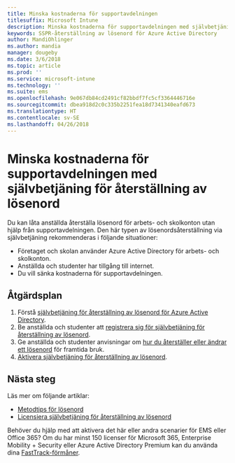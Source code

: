 ```yaml
---
title: Minska kostnaderna för supportavdelningen
titlesuffix: Microsoft Intune
description: Minska kostnaderna för supportavdelningen med självbetjäning för återställning av lösenord
keywords: SSPR-återställning av lösenord för Azure Active Directory
author: MandiOhlinger
ms.author: mandia
manager: dougeby
ms.date: 3/6/2018
ms.topic: article
ms.prod: ''
ms.service: microsoft-intune
ms.technology: ''
ms.suite: ems
ms.openlocfilehash: 9e067db84cd2491cf82bbdf7fc5cf3364446716e
ms.sourcegitcommit: dbea918d2c0c335b2251fea18d7341340eafd673
ms.translationtype: HT
ms.contentlocale: sv-SE
ms.lasthandoff: 04/26/2018
---
```

# <a name="reduce-help-desk-costs-with-self-service-password-reset"></a>Minska kostnaderna för supportavdelningen med självbetjäning för återställning av lösenord

Du kan låta anställda återställa lösenord för arbets- och skolkonton utan hjälp från supportavdelningen. Den här typen av lösenordsåterställning via självbetjäning rekommenderas i följande situationer:
* Företaget och skolan använder Azure Active Directory för arbets- och skolkonton.
* Anställda och studenter har tillgång till internet.
* Du vill sänka kostnaderna för supportavdelningen.

## <a name="action-plan"></a>Åtgärdsplan

1. Förstå [självbetjäning för återställning av lösenord för Azure Active Directory](https://docs.microsoft.com/azure/active-directory/active-directory-passwords-overview). 
2. Be anställda och studenter att [registrera sig för självbetjäning för återställning av lösenord](https://docs.microsoft.com/azure/active-directory/active-directory-passwords-reset-register).
3. Ge anställda och studenter anvisningar om [hur du återställer eller ändrar ett lösenord](https://docs.microsoft.com/azure/active-directory/active-directory-passwords-update-your-own-password) för framtida bruk.
4. [Aktivera självbetjäning för återställning av lösenord](https://docs.microsoft.com/azure/active-directory/active-directory-passwords-getting-started).

## <a name="next-steps"></a>Nästa steg

Läs mer om följande artiklar:
* [Metodtips för lösenord](https://docs.microsoft.com/azure/active-directory/active-directory-secure-passwords) 
* [Licensiera självbetjäning för återställning av lösenord](https://docs.microsoft.com/azure/active-directory/active-directory-secure-passwords)

Behöver du hjälp med att aktivera det här eller andra scenarier för EMS eller Office 365? Om du har minst 150 licenser för Microsoft 365, Enterprise Mobility + Security eller Azure Active Directory Premium kan du använda dina [FastTrack-förmåner](https://docs.microsoft.com/enterprise-mobility-security/solutions/enterprise-mobility-fasttrack-program).